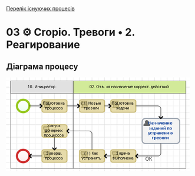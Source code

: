 ﻿[Перелік існуючих процесів](../../README.md)
# 03 ⚙ Сropio. Тревоги • 2. Реагирование

## Діаграма процесу
![P03_Diagram](./Images/P03_Diagram.png)
